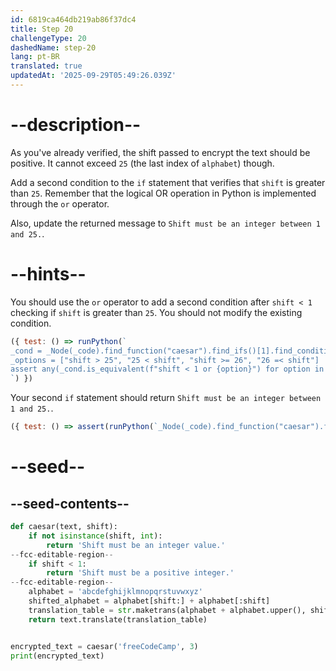 ```yaml
---
id: 6819ca464db219ab86f37dc4
title: Step 20
challengeType: 20
dashedName: step-20
lang: pt-BR
translated: true
updatedAt: '2025-09-29T05:49:26.039Z'
---
```


# --description--

As you've already verified, the shift passed to encrypt the text should be positive. It cannot exceed `25` (the last index of `alphabet`) though.

Add a second condition to the `if` statement that verifies that `shift` is greater than `25`. Remember that the logical OR operation in Python is implemented through the `or` operator.

Also, update the returned message to `Shift must be an integer between 1 and 25.`.

# --hints--

You should use the `or` operator to add a second condition after `shift < 1` checking if `shift` is greater than `25`. You should not modify the existing condition.

```js
({ test: () => runPython(`
_cond = _Node(_code).find_function("caesar").find_ifs()[1].find_conditions()[0]
_options = ["shift > 25", "25 < shift", "shift >= 26", "26 =< shift"]
assert any(_cond.is_equivalent(f"shift < 1 or {option}") for option in _options)
`) })
```

Your second `if` statement should return `Shift must be an integer between 1 and 25.`.

```js
({ test: () => assert(runPython(`_Node(_code).find_function("caesar").find_ifs()[1].find_bodies()[0].has_return("'Shift must be an integer between 1 and 25.'")`)) })
```

# --seed--

## --seed-contents--

```py
def caesar(text, shift):
    if not isinstance(shift, int):
        return 'Shift must be an integer value.'
--fcc-editable-region--
    if shift < 1:
        return 'Shift must be a positive integer.'
--fcc-editable-region--
    alphabet = 'abcdefghijklmnopqrstuvwxyz'
    shifted_alphabet = alphabet[shift:] + alphabet[:shift]
    translation_table = str.maketrans(alphabet + alphabet.upper(), shifted_alphabet + shifted_alphabet.upper())
    return text.translate(translation_table)


encrypted_text = caesar('freeCodeCamp', 3)
print(encrypted_text)
```
